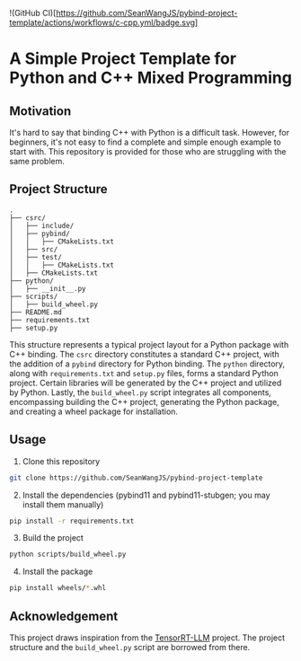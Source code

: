 !(GitHub CI)[https://github.com/SeanWangJS/pybind-project-template/actions/workflows/c-cpp.yml/badge.svg]
# A Simple Project Template for Python and C++ Mixed Programming

## Motivation

It's hard to say that binding C++ with Python is a difficult task. However, for beginners, it's not easy to find a complete and simple enough example to start with. This repository is provided for those who are struggling with the same problem.

## Project Structure

```
.
├── csrc/
│   ├── include/
│   ├── pybind/
│   │   ├── CMakeLists.txt    
│   ├── src/
│   ├── test/
│   │   ├── CMakeLists.txt        
│   ├── CMakeLists.txt
├── python/
│   ├── __init__.py
├── scripts/
│   ├── build_wheel.py
├── README.md
├── requirements.txt
├── setup.py
```

This structure represents a typical project layout for a Python package with C++ binding. The `csrc` directory constitutes a standard C++ project, with the addition of a `pybind` directory for Python binding. The `python` directory, along with `requirements.txt` and `setup.py` files, forms a standard Python project. Certain libraries will be generated by the C++ project and utilized by Python. Lastly, the `build_wheel.py` script integrates all components, encompassing building the C++ project, generating the Python package, and creating a wheel package for installation.

## Usage

1. Clone this repository

```bash
git clone https://github.com/SeanWangJS/pybind-project-template
```

2. Install the dependencies (pybind11 and pybind11-stubgen; you may install them manually)

```bash
pip install -r requirements.txt
```

3. Build the project

```bash
python scripts/build_wheel.py
```

4. Install the package

```bash
pip install wheels/*.whl
```

## Acknowledgement

This project draws inspiration from the [TensorRT-LLM](https://github.com/NVIDIA/TensorRT-LLM) project. The project structure and the `build_wheel.py` script are borrowed from there.
